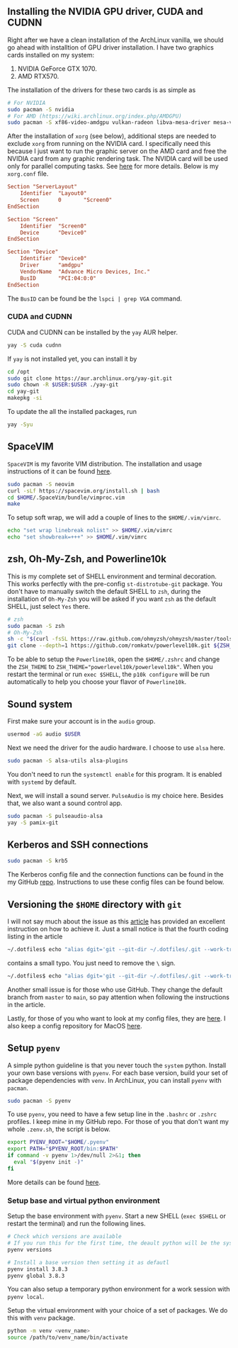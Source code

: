 ## Installing the NVIDIA GPU driver, CUDA and CUDNN
Right after we have a clean installation of the ArchLinux vanilla, we should go ahead with installtion of GPU driver installation. I have two graphics cards installed on my system:
1. NVIDIA GeForce GTX 1070.
2. AMD RTX570.

The installation of the drivers for these two cards is as simple as
```bash
# For NVIDIA
sudo pacman -S nvidia
# For AMD (https://wiki.archlinux.org/index.php/AMDGPU)
sudo pacman -S xf86-video-amdgpu vulkan-radeon libva-mesa-driver mesa-vdpau
```

After the installation of `xorg` (see below), additional steps are needed to exclude `xorg` from running on the NVIDIA card. I specifically need this because I just want to run the graphic server on the AMD card and free the NVIDIA card from any graphic rendering task. The NVIDIA card will be used only for parallel computing tasks. See [here](https://gist.github.com/wangruohui/bc7b9f424e3d5deb0c0b8bba990b1bc5) for more details. Below is my `xorg.conf` file.
```conf
Section "ServerLayout"
	Identifier 	"Layout0"
	Screen		0		"Screen0"
EndSection

Section "Screen"
	Identifier	"Screen0"
	Device		"Device0"
EndSection

Section "Device"
	Identifier	"Device0"
	Driver		"amdgpu"
	VendorName	"Advance Micro Devices, Inc."
	BusID		"PCI:04:0:0"
EndSection
```
The `BusID` can be found be the `lspci | grep VGA` command. 

### CUDA and CUDNN
CUDA and CUDNN can be installed by the `yay` AUR helper.
```bash
yay -S cuda cudnn
```

If `yay` is not installed yet, you can install it by
```bash
cd /opt
sudo git clone https://aur.archlinux.org/yay-git.git
sudo chown -R $USER:$USER ./yay-git
cd yay-git
makepkg -si
```
To update the all the installed packages, run
```bash
yay -Syu
```

## SpaceVIM
`SpaceVIM` is my favorite VIM distribution. The installation and usage instructions of it can be found [here](https://spacevim.org/quick-start-guide/).
```bash
sudo pacman -S neovim
curl -sLf https://spacevim.org/install.sh | bash
cd $HOME/.SpaceVim/bundle/vimproc.vim
make
```

To setup soft wrap, we will add a couple of lines to the `$HOME/.vim/vimrc`.
```bash
echo "set wrap linebreak nolist" >> $HOME/.vim/vimrc
echo "set showbreak=+++" >> $HOME/.vim/vimrc
```

## zsh, Oh-My-Zsh, and Powerline10k
This is my complete set of SHELL environment and terminal decoration. This works perfectly with the pre-config `st-distrotube-git` package. You don't have to manually switch the default SHELL to `zsh`, during the installation of `Oh-My-Zsh` you will be asked if you want `zsh` as the default SHELL, just select `Yes` there.
```bash
# zsh
sudo pacman -S zsh
# Oh-My-Zsh
sh -c "$(curl -fsSL https://raw.github.com/ohmyzsh/ohmyzsh/master/tools/install.sh)"
git clone --depth=1 https://github.com/romkatv/powerlevel10k.git ${ZSH_CUSTOM:-$HOME/.oh-my-zsh/custom}/themes/powerlevel10k
```
To be able to setup the `Powerline10k`, open the `$HOME/.zshrc` and change the `ZSH_THEME` to `ZSH_THEME="powerlevel10k/powerlevel10k"`. When you restart the terminal or run `exec $SHELL`, the `p10k configure` will be run automatically to help you choose your flavor of `Powerline10k`.

## Sound system
First make sure your account is in the `audio` group.
```bash
usermod -aG audio $USER
```

Next we need the driver for the audio hardware. I choose to use `alsa` here.
```bash
sudo pacman -S alsa-utils alsa-plugins
```
You don't need to run the `systemctl enable` for this program. It is enabled with `systemd` by default.

Next, we will install a sound server. `PulseAudio` is my choice here. Besides that, we also want a sound control app.
```bash
sudo pacman -S pulseaudio-alsa
yay -S pamix-git
```

## Kerberos and SSH connections
```bash
sudo pacman -S krb5
```
The Kerberos config file and the connection functions can be found in the my GitHub [repo](https://github.com/dungphan90/LinuxOS-Config). Instructions to use these config files can be found below. 

## Versioning the `$HOME` directory with `git`
I will not say much about the issue as this [article](https://www.electricmonk.nl/log/2015/06/22/keep-your-home-dir-in-git-with-a-detached-working-directory/) has provided an excellent instruction on how to achieve it. Just a small notice is that the fourth coding listing in the article
```bash
~/.dotfiles$ echo "alias dgit='git --git-dir ~/.dotfiles/.git --work-tree=\$HOME'" >> ~/.bashrc
```
contains a small typo. You just need to remove the `\` sign.
```bash
~/.dotfiles$ echo "alias dgit='git --git-dir ~/.dotfiles/.git --work-tree=$HOME'" >> ~/.bashrc
```
Another small issue is for those who use GitHub. They change the default branch from `master` to `main`, so pay attention when following the instructions in the article.

Lastly, for those of you who want to look at my config files, they are [here](https://github.com/dungphan90/LinuxOS-Config). I also keep a config repository for MacOS [here](https://github.com/dungphan90/MacOS-SysConf).

## Setup `pyenv`
A simple python guideline is that you never touch the `system` python. Install your own base versions with `pyenv`. For each base version, build your set of package dependencies with `venv`. In ArchLinux, you can install `pyenv` with `pacman`.
```bash
sudo pacman -S pyenv
```

To use `pyenv`, you need to have a few setup line in the `.bashrc` or `.zshrc` profiles. I keep mine in my GitHub repo. For those of you that don't want my whole `.zenv.sh`, the script is below.
```bash
export PYENV_ROOT="$HOME/.pyenv"
export PATH="$PYENV_ROOT/bin:$PATH"
if command -v pyenv 1>/dev/null 2>&1; then
  eval "$(pyenv init -)"
fi
```

More details can be found [here](https://realpython.com/intro-to-pyenv/).

### Setup base and virtual python environment
Setup the base environment with `pyenv`. Start a new SHELL (`exec $SHELL` or restart the terminal) and run the following lines.
```bash
# Check which versions are available
# If you run this for the first time, the deault python will be the system one.
pyenv versions 

# Install a base version then setting it as defautl
pyenv install 3.8.3
pyenv global 3.8.3
```
You can also setup a temporary python environment for a work session with `pyenv local`.

Setup the virtual environment with your choice of a set of packages. We do this with `venv` package.
```bash
python -m venv <venv_name>
source /path/to/venv_name/bin/activate
```
